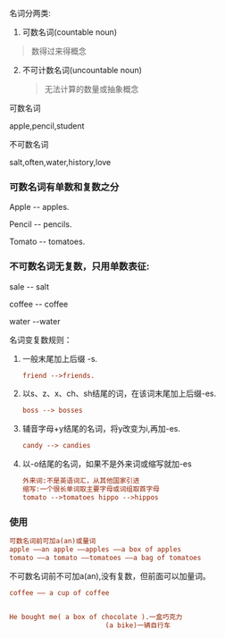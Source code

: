 名词分两类:

1. 可数名词(countable noun)

> 数得过来得概念

2. 不可计数名词(uncountable noun)

   > 无法计算的数量或抽象概念

可数名词

apple,pencil,student

不可数名词

salt,often,water,history,love

### 可数名词有单数和复数之分

Apple -- apples.

Pencil -- pencils.

Tomato -- tomatoes.

### 不可数名词无复数，只用单数表征:

sale -- salt

coffee -- coffee

water --water



名词变复数规则：

1. 一般末尾加上后缀 -s.

   ```ini
   friend -->friends.
   ```

2. 以s、z、x、ch、sh结尾的词，在该词末尾加上后缀-es.

   ```ini
   boss --> bosses
   ```

3. 辅音字母+y结尾的名词，将y改变为i,再加-es.

   ```ini
   candy --> candies
   ```

4. 以-o结尾的名词，如果不是外来词或缩写就加-es

   ```ini
   外来词:不是英语词汇，从其他国家引进
   缩写:一个很长单词取主要字母或词组取首字母
   tomato -->tomatoes hippo -->hippos
   ```

### 使用

```ini
可数名词前可加a(an)或量词
apple ——an apple ——apples ——a box of apples
tomato ——a tomato ——tomatoes ——a bag of tomatoes
```

不可数名词前不可加a(an),没有复数，但前面可以加量词。

```ini
coffee —— a cup of coffee


He bought me( a box of chocolate ).一盒巧克力
  						(a bike)一辆自行车
```

